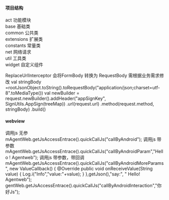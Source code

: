 #### 项目结构
act 功能模块<br>
base 基础类<br>
common 公共类<br>
extensions 扩展类<br>
constants 常量类<br>
net 网络请求<br>
util 工具类<br>
widget 自定义组件

ReplaceUrlInterceptor  会将FormBody 转换为 RequestBody   需根据业务需求修改
val stringBody =rootJsonObject.toString().toRequestBody("application/json;charset=utf-8".toMediaType())
val newBuilder = request.newBuilder().addHeader("appSignKey", SignUtils.AppSign(treeMap))
.url(request.url)
.method(request.method, stringBody)
.build()

#### webview
调用js 无参
mAgentWeb.getJsAccessEntrace().quickCallJs("callByAndroid");
调用js 带参数
mAgentWeb.getJsAccessEntrace().quickCallJs("callByAndroidParam","Hello ! Agentweb");
调用js 带参数，带回调
mAgentWeb.getJsAccessEntrace().quickCallJs("callByAndroidMoreParams", new ValueCallback<String>() {
          @Override
          public void onReceiveValue(String value) {
                Log.i("Info","value:"+value);
          }
},getJson(),"say:", " Hello! Agentweb");
gentWeb.getJsAccessEntrace().quickCallJs("callByAndroidInteraction","你好Js");